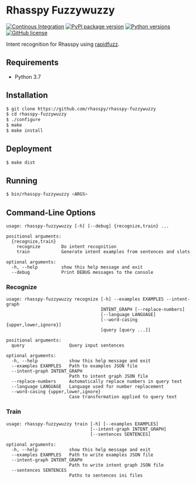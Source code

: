 # Rhasspy Fuzzywuzzy

[![Continous Integration](https://github.com/rhasspy/rhasspy-fuzzywuzzy/workflows/Tests/badge.svg)](https://github.com/rhasspy/rhasspy-fuzzywuzzy/actions)
[![PyPI package version](https://img.shields.io/pypi/v/rhasspy-fuzzywuzzy.svg)](https://pypi.org/project/rhasspy-fuzzywuzzy)
[![Python versions](https://img.shields.io/pypi/pyversions/rhasspy-fuzzywuzzy.svg)](https://www.python.org)
[![GitHub license](https://img.shields.io/github/license/rhasspy/rhasspy-fuzzywuzzy.svg)](https://github.com/rhasspy/rhasspy-fuzzywuzzy/blob/master/LICENSE)

Intent recognition for Rhasspy using [rapidfuzz](https://github.com/maxbachmann/rapidfuzz).

## Requirements

* Python 3.7

## Installation

```bash
$ git clone https://github.com/rhasspy/rhasspy-fuzzywuzzy
$ cd rhasspy-fuzzywuzzy
$ ./configure
$ make
$ make install
```

## Deployment

```bash
$ make dist
```

## Running

```bash
$ bin/rhasspy-fuzzywuzzy <ARGS>
```

## Command-Line Options

```
usage: rhasspy-fuzzywuzzy [-h] [--debug] {recognize,train} ...

positional arguments:
  {recognize,train}
    recognize        Do intent recognition
    train            Generate intent examples from sentences and slots

optional arguments:
  -h, --help         show this help message and exit
  --debug            Print DEBUG messages to the console
```

### Recognize

```
usage: rhasspy-fuzzywuzzy recognize [-h] --examples EXAMPLES --intent-graph
                                    INTENT_GRAPH [--replace-numbers]
                                    [--language LANGUAGE]
                                    [--word-casing {upper,lower,ignore}]
                                    [query [query ...]]

positional arguments:
  query                 Query input sentences

optional arguments:
  -h, --help            show this help message and exit
  --examples EXAMPLES   Path to examples JSON file
  --intent-graph INTENT_GRAPH
                        Path to intent graph JSON file
  --replace-numbers     Automatically replace numbers in query text
  --language LANGUAGE   Language used for number replacement
  --word-casing {upper,lower,ignore}
                        Case transformation applied to query text
```

### Train

```
usage: rhasspy-fuzzywuzzy train [-h] [--examples EXAMPLES]
                                [--intent-graph INTENT_GRAPH]
                                [--sentences SENTENCES]

optional arguments:
  -h, --help            show this help message and exit
  --examples EXAMPLES   Path to write examples JSON file
  --intent-graph INTENT_GRAPH
                        Path to write intent graph JSON file
  --sentences SENTENCES
                        Paths to sentences ini files
```
